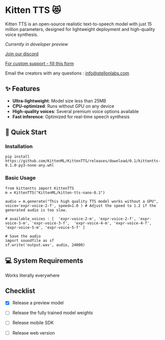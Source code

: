 # Kitten TTS 😻

Kitten TTS is an open-source realistic text-to-speech model with just 15 million parameters, designed for lightweight deployment and high-quality voice synthesis.

*Currently in developer preview*

[Join our discord](https://discord.com/invite/VJ86W4SURW)

[For custom support - fill this form ](https://docs.google.com/forms/d/e/1FAIpQLSc49erSr7jmh3H2yeqH4oZyRRuXm0ROuQdOgWguTzx6SMdUnQ/viewform?usp=preview)

Email the creators with any questions : info@stellonlabs.com


## ✨ Features

- **Ultra-lightweight**: Model size less than 25MB
- **CPU-optimized**: Runs without GPU on any device
- **High-quality voices**: Several premium voice options available
- **Fast inference**: Optimized for real-time speech synthesis



## 🚀 Quick Start

### Installation

```
pip install https://github.com/KittenML/KittenTTS/releases/download/0.1/kittentts-0.1.0-py3-none-any.whl
```



 ### Basic Usage 

```
from kittentts import KittenTTS
m = KittenTTS("KittenML/kitten-tts-nano-0.1")

audio = m.generate("This high quality TTS model works without a GPU", voice='expr-voice-2-f', speed=1.0 ) # Adjust the speed to 1.2 if the generated audio is too slow.

# available_voices : [  'expr-voice-2-m', 'expr-voice-2-f', 'expr-voice-3-m', 'expr-voice-3-f',  'expr-voice-4-m', 'expr-voice-4-f', 'expr-voice-5-m', 'expr-voice-5-f' ]

# Save the audio
import soundfile as sf
sf.write('output.wav', audio, 24000)

```





## 💻 System Requirements

Works literally everywhere



## Checklist 

- [x] Release a preview model
- [ ] Release the fully trained model weights
- [ ] Release mobile SDK 
- [ ] Release web version 

